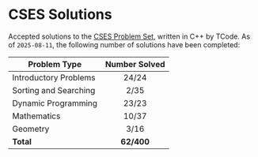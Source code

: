 # CSES Solutions

Accepted solutions to the [CSES Problem Set](https://cses.fi/problemset/), written in C++ by TCode. As of `2025-08-11`, the following number of solutions have been completed:

| Problem Type          | Number Solved |
|-----------------------|:-------------:|
| Introductory Problems |     24/24     |
| Sorting and Searching |     2/35      |
| Dynamic Programming   |     23/23     |
| Mathematics           |     10/37     |
| Geometry              |     3/16      |
| **Total**             |   **62/400**  |
